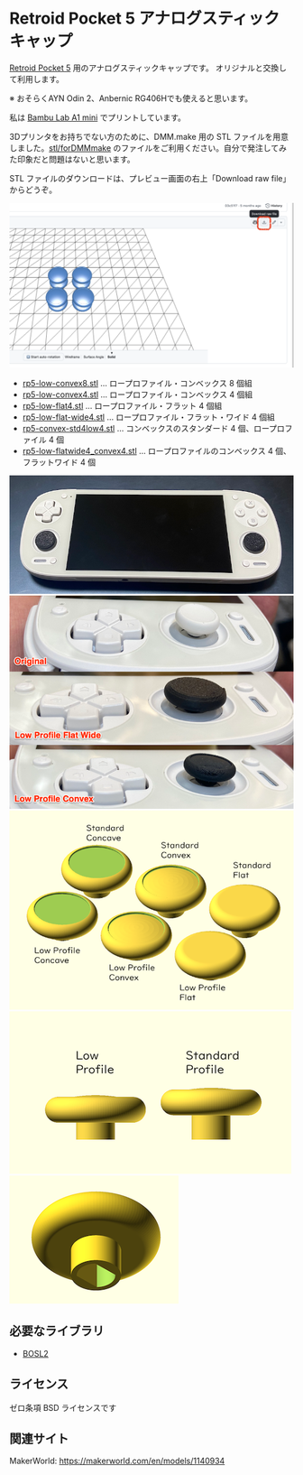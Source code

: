 # Retroid Pocket 5 アナログスティックキャップ

[Retroid Pocket 5](https://www.goretroid.com/products/retroid-pocket-5-handheld) 用のアナログスティックキャップです。
オリジナルと交換して利用します。

※ おそらくAYN Odin 2、Anbernic RG406Hでも使えると思います。

私は [Bambu Lab A1 mini](https://us.store.bambulab.com/products/a1-mini) でプリントしています。

3Dプリンタをお持ちでない方のために、DMM.make 用の STL ファイルを用意しました。[stl/forDMMmake](stl/forDMMmake) のファイルをご利用ください。自分で発注してみた印象だと問題はないと思います。

STL ファイルのダウンロードは、プレビュー画面の右上「Download raw file」からどうぞ。

![preview](images/stl-preview.png)

- [rp5-low-convex8.stl](stl/forDMMmake/rp5-low-convex8.stl) … ロープロファイル・コンベックス 8 個組
- [rp5-low-convex4.stl](stl/forDMMmake/rp5-low-convex4.stl) … ロープロファイル・コンベックス 4 個組
- [rp5-low-flat4.stl](stl/forDMMmake/rp5-low-flat4.stl) … ロープロファイル・フラット 4 個組
- [rp5-low-flat-wide4.stl](stl/forDMMmake/rp5-low-flat-wide4.stl) … ロープロファイル・フラット・ワイド 4 個組
- [rp5-convex-std4low4.stl](stl/forDMMmake/rp5-convex-std4low4.stl) … コンベックスのスタンダード 4 個、ロープロファイル 4 個
- [rp5-low-flatwide4_convex4.stl](stl/forDMMmake/rp5-low-flatwide4_convex4.stl) … ロープロファイルのコンベックス 4 個、フラットワイド 4 個





![sample](images/mounting.png)
![compare](images/compare.png)
![sample overhead](images/sample.png)
![sample side](images/sample_side-view.png)![sample back](images/sample_back-side.png)

## 必要なライブラリ

- [BOSL2](https://github.com/BelfrySCAD/BOSL2)

## ライセンス

ゼロ条項 BSD ライセンスです

## 関連サイト

MakerWorld: https://makerworld.com/en/models/1140934